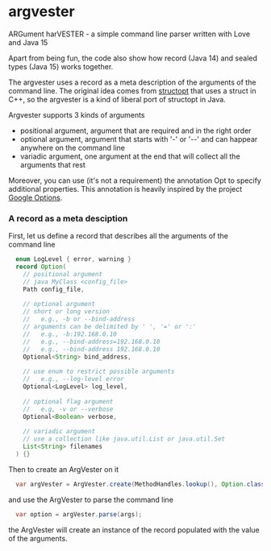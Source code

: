 # argvester
ARGument harVESTER - a simple command line parser written with Love and Java 15

Apart from being fun, the code also show how record (Java 14) and sealed types (Java 15) works together.

The argvester uses a record as a meta description of the arguments of the command line.
The original idea comes from [structopt](https://github.com/p-ranav/structopt) that uses
a struct in C++, so the argvester is a kind of liberal port of structopt in Java.

Argvester supports 3 kinds of arguments
- positional argument, argument that are required and in the right order
- optional argument, argument that starts with '-' or '--' and can happear anywhere on the command line
- variadic argument, one argument at the end that will collect all the arguments that rest

Moreover, you can use (it's not a requirement) the annotation Opt to specify additional properties.
This annotation is heavily inspired by the project [Google Options](https://github.com/pcj/google-options).

### A record as a meta desciption 

First, let us define a record that describes all the arguments of the command line

```java
  enum LogLevel { error, warning }
  record Option(
    // positional argument
    // java MyClass <config_file>
    Path config_file,
 
    // optional argument
    // short or long version
    //   e.g., -b or --bind-address
    // arguments can be delimited by ' ', '=' or ':'
    //   e.g., -b:192.168.0.10
    //   e.g., --bind-address=192.168.0.10
    //   e.g., --bind-address 192.168.0.10
    Optional<String> bind_address,
 
    // use enum to restrict possible arguments
    //   e.g., --log-level error
    Optional<LogLevel> log_level,
 
    // optional flag argument
    //   e.g, -v or --verbose
    Optional<Boolean> verbose,
 
    // variadic argument
    // use a collection like java.util.List or java.util.Set
    List<String> filenames
  ) {}
```

Then to create an ArgVester on it
```java
  var argVester = ArgVester.create(MethodHandles.lookup(), Option.class);  
```

and use the ArgVester to parse the command line
```java
  var option = argVester.parse(args);
```
the ArgVester will create an instance of the record populated with the value of the arguments.

